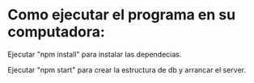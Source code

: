 # Como ejecutar el programa en su computadora:

Ejecutar "npm install" para instalar las dependecias.

Ejecutar "npm start" para crear la estructura de db y arrancar el server.
